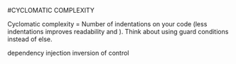 #CYCLOMATIC COMPLEXITY

Cyclomatic complexity = Number of indentations on your code (less indentations improves readability and ). Think about using guard conditions instead of else.


dependency injection
inversion of control